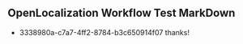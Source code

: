 ## OpenLocalization Workflow Test MarkDown
* 3338980a-c7a7-4ff2-8784-b3c650914f07 thanks!

<!--HONumber=Jul16_HO3-->



